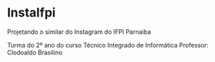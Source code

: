 # InstaIfpi
Projetando o similar do Instagram do IFPI Parnaiba

Turma do 2º ano do curso Técnico Integrado de Informática 
Professor: Clodoaldo Brasilino
